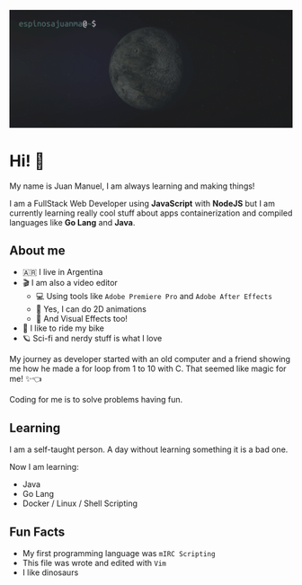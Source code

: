 ![](./assets/espinosajuanma-terminal.gif?raw=true)

# Hi! 👋

My name is Juan Manuel, I am always learning and making things!

I am a FullStack Web Developer using **JavaScript** with **NodeJS** but I am
currently learning really cool stuff about apps containerization and
compiled languages like **Go Lang** and **Java**.

## About me

- 🇦🇷 I live in Argentina
- 🎬 I am also a video editor
  - 💻 Using tools like `Adobe Premiere Pro` and `Adobe After Effects`
  - 🏃 Yes, I can do 2D animations
  - 🧨 And Visual Effects too!
- 🚴 I like to ride my bike 
- 🪐 Sci-fi and nerdy stuff is what I love

My journey as developer started with an old computer and a friend
showing me how he made a for loop from 1 to 10 with C. That seemed like
magic for me! ✨👈

Coding for me is to solve problems having fun.

## Learning

I am a self-taught person. A day without learning something it is a bad
one.

Now I am learning:

- Java
- Go Lang
- Docker / Linux / Shell Scripting

## Fun Facts

- My first programming language was `mIRC Scripting`
- This file was wrote and edited with `Vim`
- I like dinosaurs
